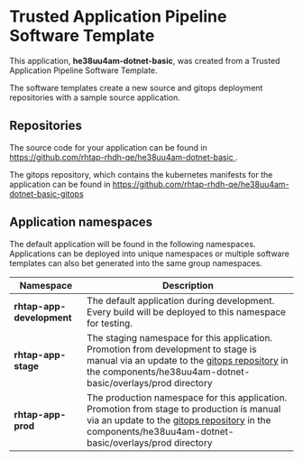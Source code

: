 # Trusted Application Pipeline Software Template

This application, **he38uu4am-dotnet-basic**, was created from a Trusted Application Pipeline Software Template.

The software templates create a new source and gitops deployment repositories with a sample source application. 

## Repositories

The source code for your application can be found in [https://github.com/rhtap-rhdh-qe/he38uu4am-dotnet-basic ](https://github.com/rhtap-rhdh-qe/he38uu4am-dotnet-basic ).
 
The gitops repository, which contains the kubernetes manifests for the application can be found in 
[https://github.com/rhtap-rhdh-qe/he38uu4am-dotnet-basic-gitops ](https://github.com/rhtap-rhdh-qe/he38uu4am-dotnet-basic-gitops ) 

## Application namespaces 

The default application will be found in the following namespaces. Applications can be deployed into unique namespaces or multiple software templates can also bet generated into the same group namespaces.  

|  Namespace   |  Description   |  
| -------- | -------- |   
| **rhtap-app-development** | The default application during development. Every build will be deployed to this namespace for testing. | 
| **rhtap-app-stage** | The staging namespace for this application. Promotion from development to stage is manual via an update to the [gitops repository](https://github.com/rhtap-rhdh-qe/he38uu4am-dotnet-basic-gitops ) in the components/he38uu4am-dotnet-basic/overlays/prod directory |  
| **rhtap-app-prod** | The production namespace for this application. Promotion from stage to production is manual via an update to the [gitops repository](https://github.com/rhtap-rhdh-qe/he38uu4am-dotnet-basic-gitops ) in the components/he38uu4am-dotnet-basic/overlays/prod directory | 